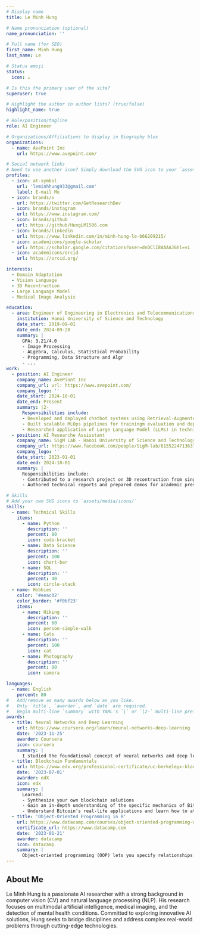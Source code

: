 ```yaml
---
# Display name
title: Le Minh Hung

# Name pronunciation (optional)
name_pronunciation: ''

# Full name (for SEO)
first_name: Minh Hung
last_name: Le

# Status emoji
status:
  icon: ☕️

# Is this the primary user of the site?
superuser: true

# Highlight the author in author lists? (true/false)
highlight_name: true

# Role/position/tagline
role: AI Engineer

# Organizations/Affiliations to display in Biography blox
organizations:
  - name: AvePoint Inc
    url: https://www.avepoint.com/

# Social network links
# Need to use another icon? Simply download the SVG icon to your `assets/media/icons/` folder.
profiles:
  - icon: at-symbol
    url: 'leminhhung933@gmail.com'
    label: E-mail Me
  - icon: brands/x
    url: https://twitter.com/GetResearchDev
  - icon: brands/instagram
    url: https://www.instagram.com/
  - icon: brands/github
    url: https://github/HungLM1506.com
  - icon: brands/linkedin
    url: https://www.linkedin.com/in/minh-hung-le-b66209215/
  - icon: academicons/google-scholar
    url: https://scholar.google.com/citations?user=dnOClI8AAAAJ&hl=vi
  - icon: academicons/orcid
    url: https://orcid.org/

interests:
  - Domain Adaptation
  - Vision Language
  - 3D Recontruction
  - Large Language Model
  - Medical Image Analysis

education:
  - area: Engineer of Engineering in Electronics and Telecommunications
    institution: Hanoi University of Science and Technology
    date_start: 2019-09-01
    date_end: 2024-09-28
    summary: |
      GPA: 3.21/4.0
      - Image Processing 
      - ALgebra, Calculus, Statistical Probability
      - Programming, Data Structure and Algr
      - ...
work:
  - position: AI Engineer
    company_name: AvePiont Inc
    company_url: url: https://www.avepoint.com/
    company_logo: ''
    date_start: 2024-10-01
    date_end: Present
    summary: |2-
      Responsibilities include:
      - Developed and deployed chatbot systems using Retrieval-Augmented Generation (RAG) and agentic workflows
      - Built scalable MLOps pipelines for trainingm evaluation and deployment of large model
      - Researched application of Large Language Model (LLMs) in technical and enterprise contexts
  - position: AI Researche Assisstant
    company_name: SigM Lab - Hanoi University of Science and Technology
    company_url: https://www.facebook.com/people/SigM-lab/61552247136375/?_rdr
    company_logo: ''
    date_start: 2023-01-01
    date_end: 2024-10-01
    summary: |
      Responsibilities include:
      - Contributed to a research project on 3D recontruction from single images
      - Authored technical reports and prepared demos for academic presentations and conferences

# Skills
# Add your own SVG icons to `assets/media/icons/`
skills:
  - name: Technical Skills
    items:
      - name: Python
        description: ''
        percent: 80
        icon: code-bracket
      - name: Data Science
        description: ''
        percent: 100
        icon: chart-bar
      - name: SQL
        description: ''
        percent: 40
        icon: circle-stack
  - name: Hobbies
    color: '#eeac02'
    color_border: '#f0bf23'
    items:
      - name: Hiking
        description: ''
        percent: 60
        icon: person-simple-walk
      - name: Cats
        description: ''
        percent: 100
        icon: cat
      - name: Photography
        description: ''
        percent: 80
        icon: camera

languages:
  - name: English
    percent: 80
#   Add/remove as many awards below as you like.
#   Only `title`, `awarder`, and `date` are required.
#   Begin multi-line `summary` with YAML's `|` or `|2-` multi-line prefix and indent 2 spaces below.
awards:
  - title: Neural Networks and Deep Learning
    url: https://www.coursera.org/learn/neural-networks-deep-learning
    date: '2023-11-25'
    awarder: Coursera
    icon: coursera
    summary: |
      I studied the foundational concept of neural networks and deep learning. By the end, I was familiar with the significant technological trends driving the rise of deep learning; build, train, and apply fully connected deep neural networks; implement efficient (vectorized) neural networks; identify key parameters in a neural network’s architecture; and apply deep learning to your own applications.
  - title: Blockchain Fundamentals
    url: https://www.edx.org/professional-certificate/uc-berkeleyx-blockchain-fundamentals
    date: '2023-07-01'
    awarder: edX
    icon: edx
    summary: |
      Learned:
      - Synthesize your own blockchain solutions
      - Gain an in-depth understanding of the specific mechanics of Bitcoin
      - Understand Bitcoin’s real-life applications and learn how to attack and destroy Bitcoin, Ethereum, smart contracts and Dapps, and alternatives to Bitcoin’s Proof-of-Work consensus algorithm
  - title: 'Object-Oriented Programming in R'
    url: https://www.datacamp.com/courses/object-oriented-programming-with-s3-and-r6-in-r
    certificate_url: https://www.datacamp.com
    date: '2023-01-21'
    awarder: datacamp
    icon: datacamp
    summary: |
      Object-oriented programming (OOP) lets you specify relationships between functions and the objects that they can act on, helping you manage complexity in your code. This is an intermediate level course, providing an introduction to OOP, using the S3 and R6 systems. S3 is a great day-to-day R programming tool that simplifies some of the functions that you write. R6 is especially useful for industry-specific analyses, working with web APIs, and building GUIs.
---
```


## About Me
Le Minh Hung is a passionate AI researcher with a strong background in computer vision (CV) and natural language processing (NLP). His research focuses on multimodal artificial intelligence, medical imaging, and the detection of mental health conditions. Committed to exploring innovative AI solutions, Hung seeks to bridge disciplines and address complex real-world problems through cutting-edge technologies.
